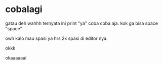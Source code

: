 # cobalagi
gatau deh
wahhh
ternyata ini
print "ya"
coba coba aja.
kok ga bisa space
"space"

owh kalo mau spasi ya hrs 2x spasi di editor nya.

okkk

okaaaaaai
